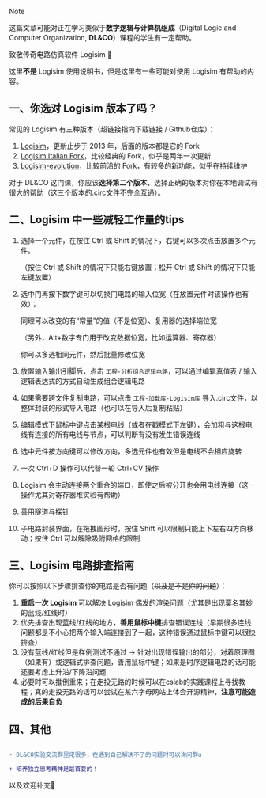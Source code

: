 > [!NOTE]
>
> 这篇文章可能对正在学习类似于**数字逻辑与计算机组成**（Digital Logic and Computer Organization, **DL&CO**）课程的学生有一定帮助。
>
> 致敬传奇电路仿真软件 Logisim ​🫡

这里**不是** Logisim 使用说明书，但是这里有一些可能对使用 Logisim 有帮助的内容。



## 一、你选对 Logisim 版本了吗？

常见的 Logisim 有三种版本（超链接指向下载链接 / Github仓库）：

1. [Logisim](https://sourceforge.net/projects/circuit/)，更新止步于 2013 年，后面的版本都是它的 Fork
2. [Logisim Italian Fork](https://sourceforge.net/projects/logisimit/)，比较经典的 Fork，似乎是两年一次更新
3. [Logisim-evolution](https://github.com/logisim-evolution/logisim-evolution)，比较前沿的 Fork，有较多的新功能，似乎在持续维护

对于 DL&CO 这门课，你应该**选择第二个版本**，选择正确的版本对你在本地调试有很大的帮助（这三个版本的.circ文件不完全互通）。



## 二、Logisim 中一些减轻工作量的tips


1. 选择一个元件，在按住 Ctrl 或 Shift 的情况下，右键可以多次点击放置多个元件。

   （按住 Ctrl 或 Shift 的情况下只能右键放置；松开 Ctrl 或 Shift 的情况下只能左键放置）

   

2. 选中门再按下数字键可以切换门电路的输入位宽（在放置元件时该操作也有效）；

   同理可以改变的有“常量”的值（不是位宽）、复用器的选择端位宽

   （另外，Alt+数字专门用于改变数据位宽，比如运算器、寄存器）

   你可以多选相同元件，然后批量修改位宽

   

3. 放置输入输出引脚后，点击 `工程-分析组合逻辑电路`，可以通过编辑真值表 / 输入逻辑表达式的方式自动生成组合逻辑电路



4. 如果需要跨文件复制电路，可以点击 `工程-加载库-Logisim库` 导入.circ文件，以整体封装的形式导入电路（也可以在导入后复制粘贴）



5. 编辑模式下鼠标中键点击某根电线（或者在戳模式下左键），会加粗与这根电线有连接的所有电线与节点，可以判断有没有发生错误连线



6. 选中元件按方向键可以修改方向，多选元件也有效但是电线不会相应旋转



7. 一次 Ctrl+D 操作可以代替一轮 Ctrl+CV 操作



8. Logisim 会主动连接两个重合的端口，即使之后被分开也会用电线连接（这一操作尤其对寄存器堆实验有帮助）



9. 善用隧道与探针



10. 子电路封装界面，在拖拽图形时，按住 Shift 可以限制只能上下左右四方向移动；按住 Ctrl 可以解除吸附网格的限制



## 三、Logisim 电路排查指南

你可以按照以下步骤排查你的电路是否有问题（~~以及是不是你的问题~~）：

1. **重启一次 Logisim** 可以解决 Logisim 偶发的渲染问题（尤其是出现莫名其妙的蓝线/红线时）
2. 优先排查出现蓝线/红线的地方，**善用鼠标中键**排查错误连线（早期很多连线问题都是不小心把两个输入端连接到了一起，这种错误通过鼠标中键可以很快排查）
3. 没有蓝线/红线但是样例测试不通过 → 针对出现错误输出的部分，对着原理图（如果有）或逻辑式排查问题，善用鼠标中键；如果是时序逻辑电路的话可能还要考虑上升沿/下降沿问题
4. 必要时可以推倒重来；在走投无路的时候可以在cslab的实践课程上寻找教程；真的走投无路的话可以尝试在某六字母网站上体会开源精神，**注意可能造成的后果自负**



## 四、其他
```diff

- DL&CO实验交流群里佬很多，在遇到自己解决不了的问题时可以询问群u

+ 培养独立思考精神是最首要的！

```

以及欢迎补充🤗